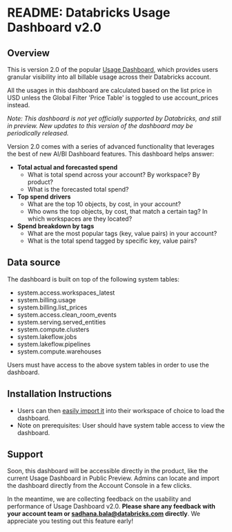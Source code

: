 # README: Databricks Usage Dashboard v2.0

## Overview

This is version 2.0 of the popular [Usage Dashboard](https://docs.databricks.com/aws/en/admin/account-settings/usage), which provides users granular visibility into all billable usage across their Databricks account. 

All the usages in this dashboard are calculated based on the list price in USD unless the Global Filter 'Price Table' is toggled to use account\_prices instead.

*Note: This dashboard is not yet officially supported by Databricks, and still in preview. New updates to this version of the dashboard may be periodically released.*

Version 2.0 comes with a series of advanced functionality that leverages the best of new AI/BI Dashboard features. This dashboard helps answer:

* **Total actual and forecasted spend**   
  * What is total spend across your account? By workspace? By product?  
  * What is the forecasted total spend?  
* **Top spend drivers**  
  * What are the top 10 objects, by cost, in your account?  
  * Who owns the top objects, by cost, that match a certain tag? In which workspaces are they located?  
* **Spend breakdown by tags**  
  * What are the most popular tags (key, value pairs) in your account?  
  * What is the total spend tagged by specific key, value pairs?

## Data source

The dashboard is built on top of the following system tables:

* system.access.workspaces\_latest  
* system.billing.usage  
* system.billing.list\_prices  
* system.access.clean\_room\_events  
* system.serving.served\_entities  
* system.compute.clusters  
* system.lakeflow.jobs  
* system.lakeflow.pipelines  
* system.compute.warehouses

Users must have access to the above system tables in order to use the dashboard. 

## Installation Instructions

* Users can then [easily import it](https://docs.databricks.com/aws/en/dashboards/#import-a-dashboard-file) into their workspace of choice to load the dashboard.   
* Note on prerequisites: User should have system table access to view the dashboard.

## Support

Soon, this dashboard will be accessible directly in the product, like the current Usage Dashboard in Public Preview.  Admins can locate and import the dashboard directly from the Account Console in a few clicks. 

In the meantime, we are collecting feedback on the usability and performance of Usage Dashboard v2.0.  **Please share any feedback with your account team or [sadhana.bala@databricks.com](mailto:sadhana.bala@databricks.com)  directly**. We appreciate you testing out this feature early\!

